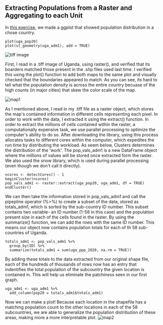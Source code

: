 ## Extracting Populations from a Raster and Aggregating to each Unit
In [this exercise](https://tyler-frazier.github.io/dsbook/describe.html#extracting-populations-from-a-raster-and-aggregating-to-each-unit), we made a ggplot that showed population distribution in a chose country.
```
plot(uga_pop20)
plot(st_geometry(uga_adm1), add = TRUE)
```
![tiff image](https://aeraposo.github.io/Data-440-Raposo/uga_tiff.png)<br/>

First, I read in a .tiff image of Uganda, using raster(), and verified that its boarders matched those present in the .shp files used last time. I verified this using the plot() function to add both maps to the same plot and visually checked that the boundaries appeared to match. As you can see, its hard to tell what the population density is across the entire country becuase of the high counts (in major cities) that skew the color scale of the map.<br/>

![map1](https://aeraposo.github.io/Data-440-Raposo/uga_pop_20_map1.png)<br/>

As I mentioned above, I read in my .tiff file as a raster object, which stores the map's contained information in different cells representing each pixel. In order to work with the data, I extracted it using the extract() function. In order to extract the millions of cells contained within the raster, a computationally expensive task, we use parallel processing to optimize the computer's ability to do so. After downloading the library, using this process allocates tasks to different cores within the computer, which expedites the run time by distributing the workload. As seem below, Clusters determines the distribution of the 'work'. The pop_vals_adm1 is a new DataFrame object where the millions of values will be stored once extracted form the raster. We also used the snow library, which is used during parallel processing (even though we don't call it directly).
```
ncores <- detectCores() - 1
beginCluster(ncores)
pop_vals_adm1 <- raster::extract(uga_pop20, uga_adm1, df = TRUE)
endCluster()
```
We can then take the information stored in pop_vals_adm1 and call the pipepline operator (%>%) to create a subset of the data, stored as totals_adm1, which is sorted by the sub-country ID number. This subset contains two variable- an ID number (1-58 in this case) and the population present size in each of the cells found in the raster. By using the summarize() function, we can add the rows with the same ID number. This means our object now contains population totals for each of th 58 sub-countries of Uganda.
```
totals_adm1 <- pop_vals_adm1 %>%
  group_by(ID) %>%
  summarize(totals_adm1 = sum(uga_ppp_2020, na.rm = TRUE))
```
By adding these totals to the data extracted from our original shape file, each of the hundreds of thousands of rows now has an entry that indentifies the total population of the subcountry the given location is contained in. This will help us eliminate the patchiness seen in our first graph.
```
uga_adm1 <- uga_adm1 %>%
  add_column(pop20 = totals_adm1$totals_adm1)
```
Now we can make a plot! Because each location in the shapefile has a matching population count to the other locations in each of the 58 subcountries, we are able to generalize the population distribution of these areas, making more a more interpretable plot.
![map2](https://aeraposo.github.io/Data-440-Raposo/uga_pop_20_map2.png)<br/>
